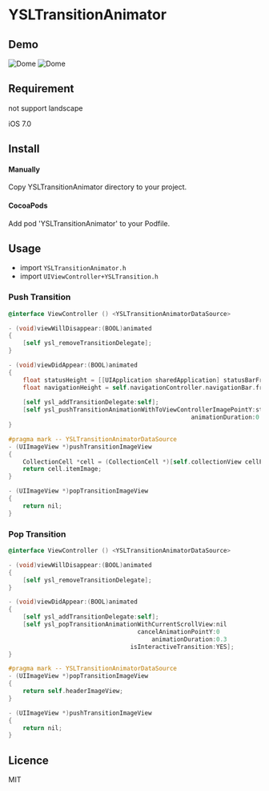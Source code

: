 # YSLTransitionAnimator

## Demo
![Dome](https://raw.githubusercontent.com/y-hryk/YSLTransitionAnimator/master/sample_01.gif)
![Dome](https://raw.githubusercontent.com/y-hryk/YSLTransitionAnimator/master/sample_02.gif)
## Requirement
not support landscape

iOS 7.0
## Install
#### Manually
 Copy YSLTransitionAnimator directory to your project.
#### CocoaPods
 Add pod 'YSLTransitionAnimator' to your Podfile.
 
## Usage
- import `YSLTransitionAnimator.h`
- import `UIViewController+YSLTransition.h`

### Push Transition
``` objective-c
@interface ViewController () <YSLTransitionAnimatorDataSource>

- (void)viewWillDisappear:(BOOL)animated
{
    [self ysl_removeTransitionDelegate];
}

- (void)viewDidAppear:(BOOL)animated
{
    float statusHeight = [[UIApplication sharedApplication] statusBarFrame].size.height;
    float navigationHeight = self.navigationController.navigationBar.frame.size.height;
    
    [self ysl_addTransitionDelegate:self];
    [self ysl_pushTransitionAnimationWithToViewControllerImagePointY:statusHeight + navigationHeight
                                                   animationDuration:0.3];
}

#pragma mark -- YSLTransitionAnimatorDataSource
- (UIImageView *)pushTransitionImageView
{
    CollectionCell *cell = (CollectionCell *)[self.collectionView cellForItemAtIndexPath:[[self.collectionView indexPathsForSelectedItems] firstObject]];
    return cell.itemImage;
}

- (UIImageView *)popTransitionImageView
{
    return nil;
}

```
### Pop Transition
``` objective-c
@interface ViewController () <YSLTransitionAnimatorDataSource>

- (void)viewWillDisappear:(BOOL)animated
{
    [self ysl_removeTransitionDelegate];
}

- (void)viewDidAppear:(BOOL)animated
{
    [self ysl_addTransitionDelegate:self];
    [self ysl_popTransitionAnimationWithCurrentScrollView:nil
                                    cancelAnimationPointY:0
                                        animationDuration:0.3
                                  isInteractiveTransition:YES];
}

#pragma mark -- YSLTransitionAnimatorDataSource
- (UIImageView *)popTransitionImageView
{
    return self.headerImageView;
}

- (UIImageView *)pushTransitionImageView
{
    return nil;
}
```
## Licence
MIT

